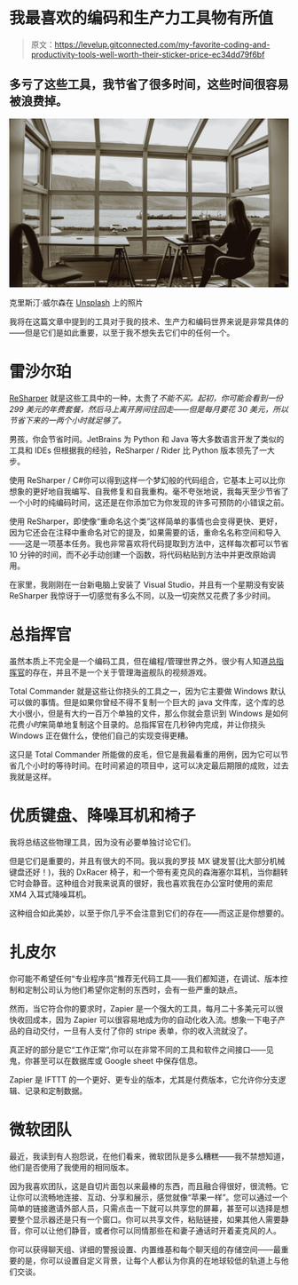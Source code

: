 # 我最喜欢的编码和生产力工具物有所值

> 原文：<https://levelup.gitconnected.com/my-favorite-coding-and-productivity-tools-well-worth-their-sticker-price-ec34dd79f6bf>

## 多亏了这些工具，我节省了很多时间，这些时间很容易被浪费掉。

![](img/ff45fd6ae5934bc780c1e565d76eb818.png)

克里斯汀·威尔森在 [Unsplash](https://unsplash.com?utm_source=medium&utm_medium=referral) 上的照片

我将在这篇文章中提到的工具对于我的技术、生产力和编码世界来说是非常具体的——但是它们是如此重要，以至于我不想失去它们中的任何一个。

# 雷沙尔珀

[ReSharper](https://www.jetbrains.com/resharper/) 就是这些工具中的一种，太贵了*不能不买。起初，你可能会看到一份 299 美元的年费套餐，然后马上离开房间往回走——但是每月要花 30 美元，所以节省下来的一两个小时就足够了。*

男孩，你会节省时间。JetBrains 为 Python 和 Java 等大多数语言开发了类似的工具和 IDEs 但根据我的经验，ReSharper / Rider 比 Python 版本领先了一大步。

使用 ReSharper / C#你可以得到这样一个梦幻般的代码组合，它基本上可以比你想象的更好地自我编写、自我修复和自我重构。毫不夸张地说，我每天至少节省了一个小时的纯编码时间，这还是在你添加它为你发现的许多可预防的小错误之前。

使用 ReSharper，即使像“重命名这个类”这样简单的事情也会变得更快、更好，因为它还会在注释中重命名对它的提及，如果需要的话，重命名名称空间和导入——这是一项基本任务。我也非常喜欢将代码提取到方法中，这样每次都可以节省 10 分钟的时间，而不必手动创建一个函数，将代码粘贴到方法中并更改原始调用。

在家里，我刚刚在一台新电脑上安装了 Visual Studio，并且有一个星期没有安装 ReSharper 我惊讶于一切感觉有多么不同，以及一切突然又花费了多少时间。

# 总指挥官

虽然本质上不完全是一个编码工具，但在编程/管理世界之外，很少有人知道[总指挥官](https://www.ghisler.com/)的存在，并且不是一个关于管理海盗舰队的视频游戏。

Total Commander 就是这些让你挠头的工具之一，因为它主要做 Windows 默认可以做的事情。但是如果你曾经不得不复制一个巨大的 java 文件库，这个库的总大小很小，但是有大约一百万个单独的文件，那么你就会意识到 Windows 是如何花费*小时*来简单地复制这个目录的。总指挥官在几秒钟内完成，并让你挠头 Windows 正在做什么，使他们自己的实现变得更糟。

这只是 Total Commander 所能做的皮毛，但它是我最看重的用例，因为它可以节省几个小时的等待时间。在时间紧迫的项目中，这可以决定最后期限的成败，过去我就是这样。

# 优质键盘、降噪耳机和椅子

我将总结这些物理工具，因为没有必要单独讨论它们。

但是它们是重要的，并且有很大的不同。我以我的罗技 MX 键发誓(比大部分机械键盘还好！)，我的 DxRacer 椅子，和一个带有麦克风的森海塞尔耳机，当你翻转它时会静音。这种组合对我来说真的很好，我也喜欢我在办公室时使用的索尼 XM4 入耳式降噪耳机。

这种组合如此美妙，以至于你几乎不会注意到它们的存在——而这正是你想要的。

# 扎皮尔

你可能不希望任何“专业程序员”推荐无代码工具——我们都知道，在调试、版本控制和定制公司认为他们希望你定制的东西时，会有一些严重的缺点。

然而，当它符合你的要求时，Zapier 是一个强大的工具，每月二十多美元可以很快收回成本，因为 Zapier 可以很容易地成为你的自动化收入流。想象一下电子产品的自动交付，一旦有人支付了你的 stripe 表单，你的收入流就没了。

真正好的部分是它“工作正常”,你可以在非常不同的工具和软件之间接口——见鬼，你甚至可以在数据库或 Google sheet 中保存信息。

Zapier 是 IFTTT 的一个更好、更专业的版本，尤其是付费版本，它允许你分支逻辑、记录和定制数据。

# 微软团队

最近，我读到有人抱怨说，在他们看来，微软团队是多么糟糕——我不禁想知道，他们是否使用了我使用的相同版本。

因为我喜欢团队，这是自切片面包以来最棒的东西，而且融合得很好，很流畅。它让你可以流畅地连接、互动、分享和展示，感觉就像“苹果一样”。您可以通过一个简单的链接邀请外部人员，只需点击一下就可以共享您的屏幕，甚至可以选择是想要整个显示器还是只有一个窗口。你可以共享文件，粘贴链接，如果其他人需要静音，你可以让他们静音，或者你可以同情那些在和妻子通话时开着麦克风的人。

你可以获得聊天组、详细的警报设置、内置维基和每个聊天组的存储空间——最重要的是，你可以设置自定义背景，让每个人都认为你真的在地球较低的轨道上与他们交谈。